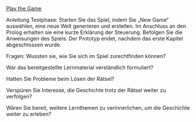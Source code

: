 [Play the Game](https://slaxxie.github.io/ThesisRepo/Game/RoboGame.html)

Anleitung Testphase:
Starten Sie das Spiel, indem Sie „New Game“ auswählen, eine neue Welt generieren und erstellen. Im Anschluss an den Prolog erhalten sie eine kurze Erklärung der Steuerung. Befolgen Sie die Anweisungen des Spiels. Der Prototyp endet, nachdem das erste Kapitel abgeschlossen wurde.

Fragen:
Wussten sie, wie Sie sich im Spiel zurechtfinden können?

War das bereitgestellte Lernmaterial verständlich formuliert?

Hatten Sie Probleme beim Lösen der Rätsel?

Verspüren Sie Interesse, die Geschichte trotz der Rätsel weiter zu verfolgen?

Wären Sie bereit, weitere Lernthemen zu verinnerlichen, um die Geschichte weiter zu erleben?

